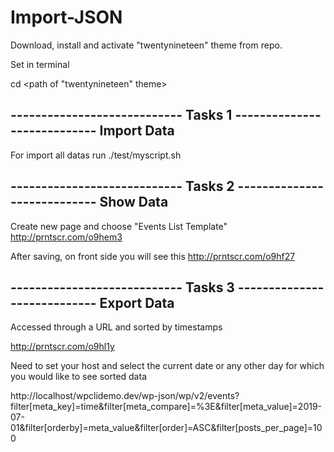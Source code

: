 # Import-JSON


Download, install and activate "twentynineteen" theme from repo.

Set in terminal 

cd <path of  "twentynineteen" theme>



---------------------------- Tasks 1 ---------------------------- 
Import Data
-------------

For import all datas run   ./test/myscript.sh


---------------------------- Tasks 2 ---------------------------- 
Show Data
------------

Create new page and choose "Events List Template" http://prntscr.com/o9hem3

After saving, on front side you will see this http://prntscr.com/o9hf27


---------------------------- Tasks 3 ---------------------------- 
Export Data
------------

Accessed through a URL and sorted by timestamps

http://prntscr.com/o9hl1y

Need to set your host and select the current date or any other day for which you would like to see sorted data

http://localhost/wpclidemo.dev/wp-json/wp/v2/events?filter[meta_key]=time&filter[meta_compare]=%3E&filter[meta_value]=2019-07-01&filter[orderby]=meta_value&filter[order]=ASC&filter[posts_per_page]=100







